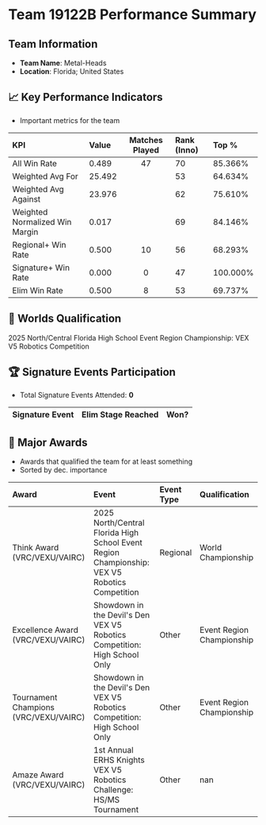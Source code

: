 # Team 19122B Performance Summary

##  Team Information
- **Team Name**: Metal-Heads
- **Location**: Florida; United States

## 📈 Key Performance Indicators
- Important metrics for the team

| KPI | Value | Matches Played | Rank (Inno) | Top % |
|:---|:-----|:--------------:|:----|:-----|
| All Win Rate | 0.489 | 47 | 70 | 85.366% |
| Weighted Avg For | 25.492 |  | 53 | 64.634% |
| Weighted Avg Against | 23.976 |  | 62 | 75.610% |
| Weighted Normalized Win Margin | 0.017 |  | 69 | 84.146% |
| Regional+ Win Rate | 0.500 | 10 | 56 | 68.293% |
| Signature+ Win Rate | 0.000 | 0 | 47 | 100.000% |
| Elim Win Rate | 0.500 | 8 | 53 | 69.737% |


## 🎯 Worlds Qualification
2025 North/Central Florida High School Event Region Championship: VEX V5 Robotics Competition

## 🏆 Signature Events Participation
- Total Signature Events Attended: **0**

| Signature Event | Elim Stage Reached | Won? |
|:----------------|:-------------------|:----|


## 🥇 Major Awards
- Awards that qualified the team for at least something
- Sorted by dec. importance

| Award | Event | Event Type | Qualification |
|:------|:------|:-----------|:--------------|
| Think Award (VRC/VEXU/VAIRC) | 2025 North/Central Florida High School Event Region Championship: VEX V5 Robotics Competition | Regional | World Championship |
| Excellence Award (VRC/VEXU/VAIRC) | Showdown in the Devil's Den VEX V5 Robotics Competition: High School Only | Other | Event Region Championship |
| Tournament Champions (VRC/VEXU/VAIRC) | Showdown in the Devil's Den VEX V5 Robotics Competition: High School Only | Other | Event Region Championship |
| Amaze Award (VRC/VEXU/VAIRC) | 1st Annual ERHS Knights VEX V5 Robotics Challenge: HS/MS Tournament | Other | nan |

